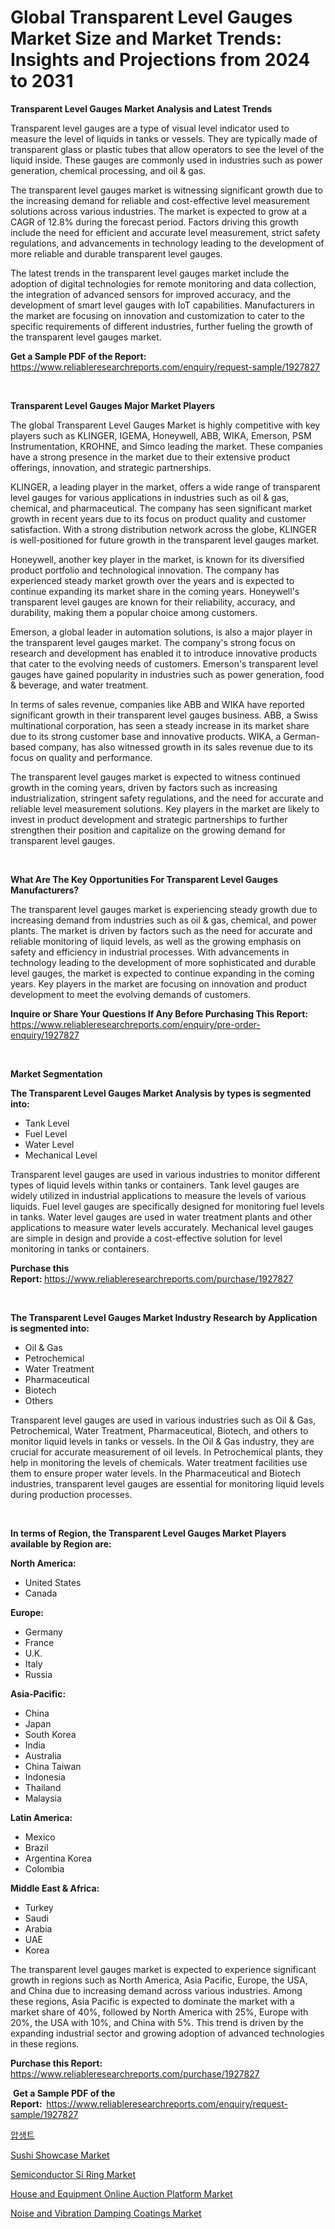 <p><h1>Global Transparent Level Gauges Market Size and Market Trends: Insights and Projections from 2024 to 2031</h1></p><p><strong>Transparent Level Gauges Market Analysis and Latest Trends</strong></p>
<p><p>Transparent level gauges are a type of visual level indicator used to measure the level of liquids in tanks or vessels. They are typically made of transparent glass or plastic tubes that allow operators to see the level of the liquid inside. These gauges are commonly used in industries such as power generation, chemical processing, and oil & gas.</p><p>The transparent level gauges market is witnessing significant growth due to the increasing demand for reliable and cost-effective level measurement solutions across various industries. The market is expected to grow at a CAGR of 12.8% during the forecast period. Factors driving this growth include the need for efficient and accurate level measurement, strict safety regulations, and advancements in technology leading to the development of more reliable and durable transparent level gauges.</p><p>The latest trends in the transparent level gauges market include the adoption of digital technologies for remote monitoring and data collection, the integration of advanced sensors for improved accuracy, and the development of smart level gauges with IoT capabilities. Manufacturers in the market are focusing on innovation and customization to cater to the specific requirements of different industries, further fueling the growth of the transparent level gauges market.</p></p>
<p><strong>Get a Sample PDF of the Report:&nbsp;</strong> <a href="https://www.reliableresearchreports.com/enquiry/request-sample/1927827">https://www.reliableresearchreports.com/enquiry/request-sample/1927827</a></p>
<p>&nbsp;</p>
<p><strong>Transparent Level Gauges Major Market Players</strong></p>
<p><p>The global Transparent Level Gauges Market is highly competitive with key players such as KLINGER, IGEMA, Honeywell, ABB, WIKA, Emerson, PSM Instrumentation, KROHNE, and Simco leading the market. These companies have a strong presence in the market due to their extensive product offerings, innovation, and strategic partnerships.</p><p>KLINGER, a leading player in the market, offers a wide range of transparent level gauges for various applications in industries such as oil & gas, chemical, and pharmaceutical. The company has seen significant market growth in recent years due to its focus on product quality and customer satisfaction. With a strong distribution network across the globe, KLINGER is well-positioned for future growth in the transparent level gauges market.</p><p>Honeywell, another key player in the market, is known for its diversified product portfolio and technological innovation. The company has experienced steady market growth over the years and is expected to continue expanding its market share in the coming years. Honeywell's transparent level gauges are known for their reliability, accuracy, and durability, making them a popular choice among customers.</p><p>Emerson, a global leader in automation solutions, is also a major player in the transparent level gauges market. The company's strong focus on research and development has enabled it to introduce innovative products that cater to the evolving needs of customers. Emerson's transparent level gauges have gained popularity in industries such as power generation, food & beverage, and water treatment.</p><p>In terms of sales revenue, companies like ABB and WIKA have reported significant growth in their transparent level gauges business. ABB, a Swiss multinational corporation, has seen a steady increase in its market share due to its strong customer base and innovative products. WIKA, a German-based company, has also witnessed growth in its sales revenue due to its focus on quality and performance.</p><p>The transparent level gauges market is expected to witness continued growth in the coming years, driven by factors such as increasing industrialization, stringent safety regulations, and the need for accurate and reliable level measurement solutions. Key players in the market are likely to invest in product development and strategic partnerships to further strengthen their position and capitalize on the growing demand for transparent level gauges.</p></p>
<p>&nbsp;</p>
<p><strong>What Are The Key Opportunities For Transparent Level Gauges Manufacturers?</strong></p>
<p><p>The transparent level gauges market is experiencing steady growth due to increasing demand from industries such as oil & gas, chemical, and power plants. The market is driven by factors such as the need for accurate and reliable monitoring of liquid levels, as well as the growing emphasis on safety and efficiency in industrial processes. With advancements in technology leading to the development of more sophisticated and durable level gauges, the market is expected to continue expanding in the coming years. Key players in the market are focusing on innovation and product development to meet the evolving demands of customers.</p></p>
<p><strong>Inquire or Share Your Questions If Any Before Purchasing This Report:</strong> <a href="https://www.reliableresearchreports.com/enquiry/pre-order-enquiry/1927827">https://www.reliableresearchreports.com/enquiry/pre-order-enquiry/1927827</a></p>
<p>&nbsp;</p>
<p><strong>Market Segmentation</strong></p>
<p><strong>The Transparent Level Gauges Market Analysis by types is segmented into:</strong></p>
<p><ul><li>Tank Level</li><li>Fuel Level</li><li>Water Level</li><li>Mechanical Level</li></ul></p>
<p><p>Transparent level gauges are used in various industries to monitor different types of liquid levels within tanks or containers. Tank level gauges are widely utilized in industrial applications to measure the levels of various liquids. Fuel level gauges are specifically designed for monitoring fuel levels in tanks. Water level gauges are used in water treatment plants and other applications to measure water levels accurately. Mechanical level gauges are simple in design and provide a cost-effective solution for level monitoring in tanks or containers.</p></p>
<p><strong>Purchase this Report:&nbsp;</strong><a href="https://www.reliableresearchreports.com/purchase/1927827">https://www.reliableresearchreports.com/purchase/1927827</a></p>
<p>&nbsp;</p>
<p><strong>The Transparent Level Gauges Market Industry Research by Application is segmented into:</strong></p>
<p><ul><li>Oil & Gas</li><li>Petrochemical</li><li>Water Treatment</li><li>Pharmaceutical</li><li>Biotech</li><li>Others</li></ul></p>
<p><p>Transparent level gauges are used in various industries such as Oil & Gas, Petrochemical, Water Treatment, Pharmaceutical, Biotech, and others to monitor liquid levels in tanks or vessels. In the Oil & Gas industry, they are crucial for accurate measurement of oil levels. In Petrochemical plants, they help in monitoring the levels of chemicals. Water treatment facilities use them to ensure proper water levels. In the Pharmaceutical and Biotech industries, transparent level gauges are essential for monitoring liquid levels during production processes.</p></p>
<p>&nbsp;</p>
<p><strong>In terms of Region, the Transparent Level Gauges Market Players available by Region are:</strong></p>
<p>
    <p> <strong> North America: </strong>
        <ul>
            <li>United States</li>
            <li>Canada</li>
        </ul>
        </p> 
    <p> <strong> Europe: </strong>
        <ul>
            <li>Germany</li>
            <li>France</li>
            <li>U.K.</li>
            <li>Italy</li>
            <li>Russia</li>
        </ul>
        </p> 
    <p> <strong> Asia-Pacific: </strong>
        <ul>
            <li>China</li>
            <li>Japan</li>
            <li>South Korea</li>
            <li>India</li>
            <li>Australia</li>
            <li>China Taiwan</li>
            <li>Indonesia</li>
            <li>Thailand</li>
            <li>Malaysia</li>
        </ul>
        </p> 
    <p> <strong> Latin America: </strong>
        <ul>
            <li>Mexico</li>
            <li>Brazil</li>
            <li>Argentina Korea</li>
            <li>Colombia</li>
        </ul>
        </p> 
    <p> <strong> Middle East & Africa: </strong>
        <ul>
            <li>Turkey</li>
            <li>Saudi</li>
            <li>Arabia</li>
            <li>UAE</li>
            <li>Korea</li>
        </ul>
    </p>
    </p>
<p><p>The transparent level gauges market is expected to experience significant growth in regions such as North America, Asia Pacific, Europe, the USA, and China due to increasing demand across various industries. Among these regions, Asia Pacific is expected to dominate the market with a market share of 40%, followed by North America with 25%, Europe with 20%, the USA with 10%, and China with 5%. This trend is driven by the expanding industrial sector and growing adoption of advanced technologies in these regions.</p></p>
<p><strong>Purchase this Report: </strong><a href="https://www.reliableresearchreports.com/purchase/1927827">https://www.reliableresearchreports.com/purchase/1927827</a></p>
<p>&nbsp;<strong>Get a Sample PDF of the Report:&nbsp;&nbsp;</strong><a href="https://www.reliableresearchreports.com/enquiry/request-sample/1927827">https://www.reliableresearchreports.com/enquiry/request-sample/1927827</a></p>
<p><strong></strong></p>
<p><p><a href="https://medium.com/@cgrillo63/%ED%8C%8C%EC%B6%9C%EC%86%8C-%EC%8B%9C%EC%9E%A5-%EA%B2%BD%EC%9F%81-%EB%B6%84%EC%84%9D-%EC%8B%9C%EC%9E%A5-%EB%8F%99%ED%96%A5-%EB%B0%8F-2031%EB%85%84%EA%B9%8C%EC%A7%80%EC%9D%98-%EC%98%88%EC%B8%A1-9df0b01b7dce">압생트</a></p><p><a href="https://view.publitas.com/reportprime-1/global-sushi-showcase-market-by-types-applications-and-major-players-with-regional-growth-rate-analysis-and-development-situation-from-2024-to-2031/">Sushi Showcase Market</a></p><p><a href="https://issuu.com/reportprime-2/docs/semiconductor-si-ring-market-size-2030.pptx">Semiconductor Si Ring Market</a></p><p><a href="https://lydian-appliance-61d.notion.site/House-and-Equipment-Online-Auction-Platform-Market-Research-Report-Forecasted-for-Period-from-2024--06ac1ed35981484a9abeca7550ee4d2c">House and Equipment Online Auction Platform Market</a></p><p><a href="https://summer-dogwood-3e9.notion.site/Noise-and-Vibration-Damping-Coatings-Market-Size-Market-Trends-and-Growth-Outlook-forecasted-for-p-11752a14711b47579a428187641b8cb1">Noise and Vibration Damping Coatings Market</a></p></p>